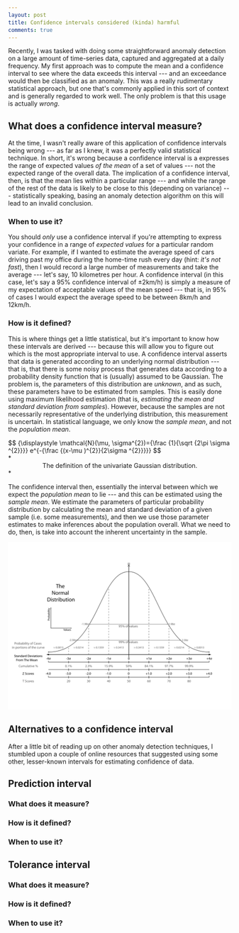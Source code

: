 ```yaml
---
layout: post
title: Confidence intervals considered (kinda) harmful
comments: true
---
```


Recently, I was tasked with doing some straightforward anomaly detection on a
large amount of time-series data, captured and aggregated at a daily frequency.
My first approach was to compute the mean and a confidence interval to see where
the data exceeds this interval --- and an exceedance would then be classified as
an anomaly. This was a really rudimentary statistical approach, but one that's
commonly applied in this sort of context and is generally regarded to work well.
The only problem is that this usage is actually *wrong*.

<!-- more -->

## What does a confidence interval measure?

At the time, I wasn't really aware of this application of confidence intervals
being wrong --- as far as I knew, it was a perfectly valid statistical
technique. In short, it's wrong because a confidence interval is a expresses the
range of expected values *of the mean* of a set of values --- not the expected
range of the overall data. The implication of a confidence interval, then, is
that the mean lies within a particular range --- and while the range of the rest
of the data is likely to be close to this (depending on variance) ---
statistically speaking, basing an anomaly detection algorithm on this will lead
to an invalid conclusion.

### When to use it?

You should *only* use a confidence interval if you're attempting to express
your confidence in a range of *expected values* for a particular random
variate. For example, if I wanted to estimate the average speed of cars driving
past my office during the home-time rush every day (hint: *it's not fast*),
then I would record a large number of measurements and take the average ---
let's say, 10 kilometres per hour. A confidence interval (in this case, let's
say a 95% confidence interval of ±2km/h) is simply a measure of my expectation
of acceptable values of the mean speed --- that is, in 95% of cases I would
expect the average speed to be between 8km/h and 12km/h.

### How is it defined?

This is where things get a little statistical, but it's important to know how
these intervals are derived --- because this will allow you to figure out which
is the most appropriate interval to use. A confidence interval asserts that
data is generated according to an underlying normal distribution --- that is,
that there is some noisy process that generates data according to a probability
density function that is (usually) assumed to be Gaussian. The problem is, the
parameters of this distribution are *unknown*, and as such, these parameters
have to be estimated from samples. This is easily done using maximum likelihood
estimation (that is, *estimating the mean and standard deviation from
samples*). However, because the samples are not necessarily representative of
the underlying distribution, this measurement is uncertain. In statistical
language, we only know the *sample mean*, and not the *population mean*.

<div>
$$
{\displaystyle \mathcal{N}(\mu, \sigma^{2})={\frac {1}{\sqrt {2\pi \sigma ^{2}}}} e^{-{\frac {(x-\mu )^{2}}{2\sigma ^{2}}}}}
$$
</div>
*<center>The definition of the univariate Gaussian distribution.</center>*

The confidence interval then, essentially the interval between which we expect
the *population mean* to lie --- and this can be estimated using the *sample
mean*. We estimate the parameters of particular probability distribution by
calculating the mean and standard deviation of a given sample (i.e. some
measurements), and then we use those parameter estimates to make inferences
about the population overall. What we need to do, then, is take into account
the inherent uncertainty in the sample.

![Annotated Gaussian distribution (Wikipedia)](/images/normal_distribution.svg)


## Alternatives to a confidence interval

After a little bit of reading up on other anomaly detection techniques, I
stumbled upon a couple of online resources that suggested using some other,
lesser-known intervals for estimating confidence of data.

## Prediction interval

### What does it measure?

### How is it defined?

### When to use it?

## Tolerance interval

### What does it measure?

### How is it defined?

### When to use it?


[kmjn]: http://www.kmjn.org/notes/tolerance_intervals.html
